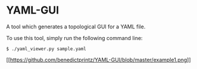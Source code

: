 # YAML-GUI
A tool which generates a topological GUI for a YAML file.

To use this tool, simply run the following command line:

```
$ ./yaml_viewer.py sample.yaml
```

[[https://github.com/benedictprintz/YAML-GUI/blob/master/example1.png]]

